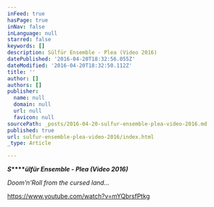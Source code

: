 ```yaml
---
inFeed: true
hasPage: true
inNav: false
inLanguage: null
starred: false
keywords: []
description: Sülfür Ensemble - Plea (Video 2016)
datePublished: '2016-04-20T18:32:56.055Z'
dateModified: '2016-04-20T18:32:50.112Z'
title: ''
author: []
authors: []
publisher:
  name: null
  domain: null
  url: null
  favicon: null
sourcePath: _posts/2016-04-20-sulfur-ensemble-plea-video-2016.md
published: true
url: sulfur-ensemble-plea-video-2016/index.html
_type: Article

---
```

**_S_****_ülfür Ensemble - Plea (Video 2016)_**

_Doom'n'Roll from the cursed land..._

https://www.youtube.com/watch?v=mYQbrsfPtkg